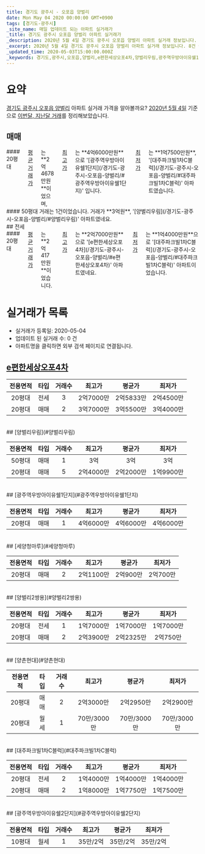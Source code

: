 ```yaml
---
title: 경기도 광주시 - 오포읍 양벌리
date: Mon May 04 2020 00:00:00 GMT+0900
tags: [경기도-광주시]
_site_name: 매일 업데이트 되는 아파트 실거래가
_title: 경기도 광주시 오포읍 양벌리 아파트 실거래가
_description: 2020년 5월 4일 경기도 광주시 오포읍 양벌리 아파트 실거래 정보입니다. 8건 아파트 정보가 있습니다.
_excerpt: 2020년 5월 4일 경기도 광주시 오포읍 양벌리 아파트 실거래 정보입니다. 8건 아파트 정보가 있습니다.
_updated_time: 2020-05-03T15:00:00.000Z
_keywords: 경기도,광주시,오포읍,양벌리,e편한세상오포4차,양벌리우림,광주역우방아이유쉘1단지,세양청마루,양벌리2쌍용,양촌현대,대주파크빌1차C블럭,광주역우방아이유쉘2단지
---
```





# 요약
<ins>경기도 광주시 오포읍 양벌리</ins> 아파트 실거래 가격을 알아볼까요? <ins>2020년 5월 4일</ins> 기준으로 <ins>이번달, 지난달 거래</ins>를 정리해보았습니다.

## 매매
<div class="container">
<div class="six columns" markdown="1">
#### 20평대
<ins>평균 거래가</ins>는 **2억4678만원**이었으며, <ins>최고가</ins>는 **4억6000만원**으로 '[광주역우방아이유쉘1단지](/경기도-광주시-오포읍-양벌리/#광주역우방아이유쉘1단지)' 입니다. <ins>최저가</ins>는 **1억7500만원**, '[대주파크빌1차C블럭](/경기도-광주시-오포읍-양벌리/#대주파크빌1차C블럭)' 아파트였습니다.
</div>
<div class="six columns" markdown="1">
#### 50평대
거래는 1건이었습니다. 거래가 **3억원**, '[양벌리우림](/경기도-광주시-오포읍-양벌리/#양벌리우림)' 아파트였네요.
</div>
</div>
## 전세
<div class="container">
<div class="twelve columns" markdown="1">
#### 20평대
<ins>평균 거래가</ins>는 **2억417만원**이었습니다. <ins>최고가</ins>는 **2억7000만원**으로 '[e편한세상오포4차](/경기도-광주시-오포읍-양벌리/#e편한세상오포4차)' 아파트였네요. <ins>최저가</ins>는 **1억4000만원**으로 '[대주파크빌1차C블럭](/경기도-광주시-오포읍-양벌리/#대주파크빌1차C블럭)' 아파트이었습니다.
</div>
</div>



# 실거래가 목록
- 실거래가 등록일: 2020-05-04
- 업데이트 된 실거래 수: 0 건
- 아파트명을 클릭하면 외부 검색 페이지로 연결됩니다.

## [e편한세상오포4차](#e편한세상오포4차)

|전용면적|타입|거래수|최고가|평균가|최저가|
|:---:|:---:|:---:|:---:|:---:|:---:|
|20평대|<span class="deal-type-2">전세</span>|3|2억7000만|2억5833만|2억4500만|
|20평대|<span class="deal-type-1">매매</span>|2|3억7000만|3억5500만|3억4000만|

<br/>
## [양벌리우림](#양벌리우림)

|전용면적|타입|거래수|최고가|평균가|최저가|
|:---:|:---:|:---:|:---:|:---:|:---:|
|50평대|<span class="deal-type-1">매매</span>|1|3억|3억|3억|
|20평대|<span class="deal-type-1">매매</span>|5|2억4000만|2억2000만|1억9900만|

<br/>
## [광주역우방아이유쉘1단지](#광주역우방아이유쉘1단지)

|전용면적|타입|거래수|최고가|평균가|최저가|
|:---:|:---:|:---:|:---:|:---:|:---:|
|20평대|<span class="deal-type-1">매매</span>|1|4억6000만|4억6000만|4억6000만|

<br/>
## [세양청마루](#세양청마루)

|전용면적|타입|거래수|최고가|평균가|최저가|
|:---:|:---:|:---:|:---:|:---:|:---:|
|20평대|<span class="deal-type-1">매매</span>|2|2억1100만|2억900만|2억700만|

<br/>
## [양벌리2쌍용](#양벌리2쌍용)

|전용면적|타입|거래수|최고가|평균가|최저가|
|:---:|:---:|:---:|:---:|:---:|:---:|
|20평대|<span class="deal-type-2">전세</span>|1|1억7000만|1억7000만|1억7000만|
|20평대|<span class="deal-type-1">매매</span>|2|2억3900만|2억2325만|2억750만|

<br/>
## [양촌현대](#양촌현대)

|전용면적|타입|거래수|최고가|평균가|최저가|
|:---:|:---:|:---:|:---:|:---:|:---:|
|20평대|<span class="deal-type-1">매매</span>|2|2억3000만|2억2950만|2억2900만|
|20평대|<span class="deal-type-3">월세</span>|1|70만/3000만|70만/3000만|70만/3000만|

<br/>
## [대주파크빌1차C블럭](#대주파크빌1차C블럭)

|전용면적|타입|거래수|최고가|평균가|최저가|
|:---:|:---:|:---:|:---:|:---:|:---:|
|20평대|<span class="deal-type-2">전세</span>|2|1억4000만|1억4000만|1억4000만|
|20평대|<span class="deal-type-1">매매</span>|2|1억8000만|1억7750만|1억7500만|

<br/>
## [광주역우방아이유쉘2단지](#광주역우방아이유쉘2단지)

|전용면적|타입|거래수|최고가|평균가|최저가|
|:---:|:---:|:---:|:---:|:---:|:---:|
|10평대|<span class="deal-type-3">월세</span>|1|35만/2억|35만/2억|35만/2억|

<br/>



